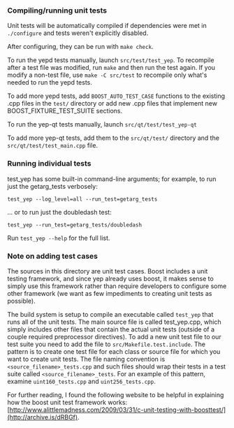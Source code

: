 ### Compiling/running unit tests

Unit tests will be automatically compiled if dependencies were met in `./configure`
and tests weren't explicitly disabled.

After configuring, they can be run with `make check`.

To run the yepd tests manually, launch `src/test/test_yep`. To recompile
after a test file was modified, run `make` and then run the test again. If you
modify a non-test file, use `make -C src/test` to recompile only what's needed
to run the yepd tests.

To add more yepd tests, add `BOOST_AUTO_TEST_CASE` functions to the existing
.cpp files in the `test/` directory or add new .cpp files that
implement new BOOST_FIXTURE_TEST_SUITE sections.

To run the yep-qt tests manually, launch `src/qt/test/test_yep-qt`

To add more yep-qt tests, add them to the `src/qt/test/` directory and
the `src/qt/test/test_main.cpp` file.

### Running individual tests

test_yep has some built-in command-line arguments; for
example, to run just the getarg_tests verbosely:

    test_yep --log_level=all --run_test=getarg_tests

... or to run just the doubledash test:

    test_yep --run_test=getarg_tests/doubledash

Run `test_yep --help` for the full list.

### Note on adding test cases

The sources in this directory are unit test cases.  Boost includes a
unit testing framework, and since yep already uses boost, it makes
sense to simply use this framework rather than require developers to
configure some other framework (we want as few impediments to creating
unit tests as possible).

The build system is setup to compile an executable called `test_yep`
that runs all of the unit tests.  The main source file is called
test_yep.cpp, which simply includes other files that contain the
actual unit tests (outside of a couple required preprocessor
directives). To add a new unit test file to our test suite you need
to add the file to `src/Makefile.test.include`. The pattern is to
create one test file for each class or source file for which you want
to create unit tests.  The file naming convention is
`<source_filename>_tests.cpp` and such files should wrap their tests
in a test suite called `<source_filename>_tests`.  For an example of
this pattern, examine `uint160_tests.cpp` and `uint256_tests.cpp`.

For further reading, I found the following website to be helpful in
explaining how the boost unit test framework works:
[http://www.alittlemadness.com/2009/03/31/c-unit-testing-with-boosttest/](http://archive.is/dRBGf).
